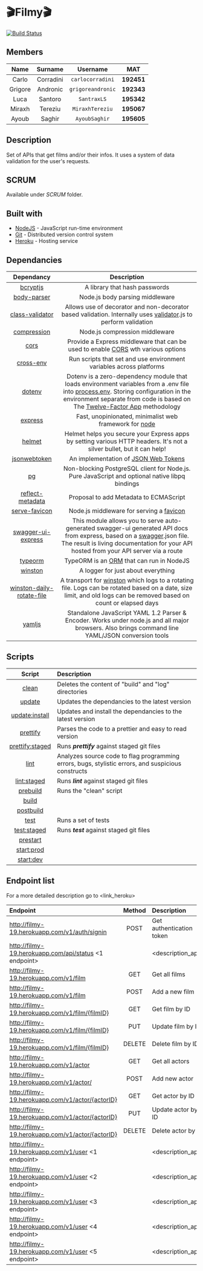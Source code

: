 # :clapper:Filmy:clapper:

[![Build Status](https://github.com/carlocorradini/filmy/workflows/build/badge.svg)](https://github.com/carlocorradini/filmy/actions)

## Members

|  Name   |  Surname  |     Username      |    MAT     |
| :-----: | :-------: | :---------------: | :--------: |
|  Carlo  | Corradini | `carlocorradini`  | **192451** |
| Grigore | Andronic  | `grigoreandronic` | **192343** |
|  Luca   |  Santoro  |    `SantraxLS`    | **195342** |
| Miraxh  |  Tereziu  |  `MiraxhTereziu`  | **195067** |
|  Ayoub  |  Saghir   |   `AyoubSaghir`   | **195605** |

## Description

Set of APIs that get films and/or their infos. It uses a system of data validation for the user's requests.

## SCRUM

Available under _SCRUM_ folder.

## Built with

- [NodeJS](https://nodejs.org/it/) - JavaScript run-time environment
- [Git](https://git-scm.com) - Distributed version control system
- [Heroku](https://www.heroku.com/) - Hosting service

## Dependancies

|                                      Dependancy                                      |                                                                                                                                                      Description                                                                                                                                                       |
| :----------------------------------------------------------------------------------: | :--------------------------------------------------------------------------------------------------------------------------------------------------------------------------------------------------------------------------------------------------------------------------------------------------------------------: |
|                  [bcryptjs](https://www.npmjs.com/package/bcryptjs)                  |                                                                                                                                             A library that hash passwords                                                                                                                                              |
|               [body-parser](https://www.npmjs.com/package/body-parser)               |                                                                                                                                            Node.js body parsing middleware                                                                                                                                             |
|           [class-validator](https://www.npmjs.com/package/class-validator)           |                                                                               Allows use of decorator and non-decorator based validation. Internally uses [validator](https://www.npmjs.com/package/validator).js to perform validation                                                                                |
|               [compression](https://www.npmjs.com/package/compression)               |                                                                                                                                             Node.js compression middleware                                                                                                                                             |
|                      [cors](https://www.npmjs.com/package/cors)                      |                                                                                    Provide a Express middleware that can be used to enable [CORS](https://en.wikipedia.org/wiki/Cross-origin_resource_sharing) wth various options                                                                                     |
|                 [cross-env](https://www.npmjs.com/package/cross-env)                 |                                                                                                                          Run scripts that set and use environment variables across platforms                                                                                                                           |
|                    [dotenv](https://www.npmjs.com/package/dotenv)                    | Dotenv is a zero-dependency module that loads environment variables from a .env file into [process.env](https://nodejs.org/docs/latest/api/process.html#process_process_env). Storing configuration in the environment separate from code is based on The [Twelve-Factor App](https://12factor.net/config) methodology |
|                   [express](https://www.npmjs.com/package/express)                   |                                                                                                                    Fast, unopinionated, minimalist web framework for [node](https://nodejs.org/en/)                                                                                                                    |
|                    [helmet](https://www.npmjs.com/package/helmet)                    |                                                                                                 Helmet helps you secure your Express apps by setting various HTTP headers. It's not a silver bullet, but it can help!                                                                                                  |
|              [jsonwebtoken](https://www.npmjs.com/package/jsonwebtoken)              |                                                                                                                      An implementation of [JSON Web Tokens](https://tools.ietf.org/html/rfc7519)                                                                                                                       |
|                        [pg](https://www.npmjs.com/package/pg)                        |                                                                                                             Non-blocking PostgreSQL client for Node.js. Pure JavaScript and optional native libpq bindings                                                                                                             |
|          [reflect-metadata](https://www.npmjs.com/package/reflect-metadata)          |                                                                                                                                         Proposal to add Metadata to ECMAScript                                                                                                                                         |
|             [serve-favicon](https://www.npmjs.com/package/serve-favicon)             |                                                                                                                   Node.js middleware for serving a [favicon](https://en.wikipedia.org/wiki/Favicon)                                                                                                                    |
|        [swagger-ui-express](https://www.npmjs.com/package/swagger-ui-express)        |                                This module allows you to serve auto-generated swagger-ui generated API docs from express, based on a [swagger](https://swagger.io/tools/swagger-ui/).json file. The result is living documentation for your API hosted from your API server via a route                                |
|                   [typeorm](https://www.npmjs.com/package/typeorm)                   |                                                                                                          TypeORM is an [ORM](https://en.wikipedia.org/wiki/Object-relational_mapping) that can run in NodeJS                                                                                                           |
|                   [winston](https://www.npmjs.com/package/winston)                   |                                                                                                                                           A logger for just about everything                                                                                                                                           |
| [winston-daily-rotate-file](https://www.npmjs.com/package/winston-daily-rotate-file) |                                                      A transport for [winston](https://www.npmjs.com/package/winston) which logs to a rotating file. Logs can be rotated based on a date, size limit, and old logs can be removed based on count or elapsed days                                                       |
|                    [yamljs](https://www.npmjs.com/package/yamljs)                    |                                                                                    Standalone JavaScript YAML 1.2 Parser & Encoder. Works under node.js and all major browsers. Also brings command line YAML/JSON conversion tools                                                                                    |

## Scripts

|       Script        | Description                                                                                        |
| :-----------------: | :------------------------------------------------------------------------------------------------- |
|      [clean]()      | Deletes the content of "build" and "log" directories                                               |
|     [update]()      | Updates the dependancies to the latest version                                                     |
| [update:install]()  | Updates and install the dependancies to the latest version                                         |
|    [prettify]()     | Parses the code to a prettier and easy to read version                                             |
| [prettify:staged]() | Runs **_prettify_** against staged git files                                                       |
|      [lint]()       | Analyzes source code to flag programming errors, bugs, stylistic errors, and suspicious constructs |
|   [lint:staged]()   | Runs **_lint_** against staged git files                                                           |
|    [prebuild]()     | Runs the "clean" script                                                                            |
|      [build]()      |                                                                                                    |
|    [postbuild]()    |                                                                                                    |
|      [test]()       | Runs a set of tests                                                                                |
|   [test:staged]()   | Runs **_test_** against staged git files                                                           |
|    [prestart]()     |                                                                                                    |
|   [start:prod]()    |                                                                                                    |
|    [start:dev]()    |                                                                                                    |

## Endpoint list

For a more detailed description go to <link_heroku>

| Endpoint                                              | Method | Description              |
| :---------------------------------------------------- | :----: | :----------------------- |
| http://filmy-19.herokuapp.com/v1/auth/signin          |  POST  | Get authentication token |
| http://filmy-19.herokuapp.com/api/status <1 endpoint> |        | <description_api>        |
| http://filmy-19.herokuapp.com/v1/film                 |  GET   | Get all films            |
| http://filmy-19.herokuapp.com/v1/film                 |  POST  | Add a new film           |
| http://filmy-19.herokuapp.com/v1/film/{filmID}        |  GET   | Get film by ID           |
| http://filmy-19.herokuapp.com/v1/film/{filmID}        |  PUT   | Update film by ID        |
| http://filmy-19.herokuapp.com/v1/film/{filmID}        | DELETE | Delete film by ID        |
| http://filmy-19.herokuapp.com/v1/actor                |  GET   | Get all actors           |
| http://filmy-19.herokuapp.com/v1/actor/               |  POST  | Add new actor            |
| http://filmy-19.herokuapp.com/v1/actor/{actorID}      |  GET   | Get actor by ID          |
| http://filmy-19.herokuapp.com/v1/actor/{actorID}      |  PUT   | Update actor by ID       |
| http://filmy-19.herokuapp.com/v1/actor/{actorID}      | DELETE | Delete actor by ID       |
| http://filmy-19.herokuapp.com/v1/user <1 endpoint>    |        | <description_api>        |
| http://filmy-19.herokuapp.com/v1/user <2 endpoint>    |        | <description_api>        |
| http://filmy-19.herokuapp.com/v1/user <3 endpoint>    |        | <description_api>        |
| http://filmy-19.herokuapp.com/v1/user <4 endpoint>    |        | <description_api>        |
| http://filmy-19.herokuapp.com/v1/user <5 endpoint>    |        | <description_api>        |
